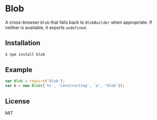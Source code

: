 # BlobA cross-browser `Blob` that falls back to `BlobBuilder` when appropriate.If neither is available, it exports `undefined`.## Installation``` bash$ npm install blob```## Example``` jsvar Blob = require('blob');var b = new Blob(['hi', 'constructing', 'a', 'blob']);```## LicenseMIT